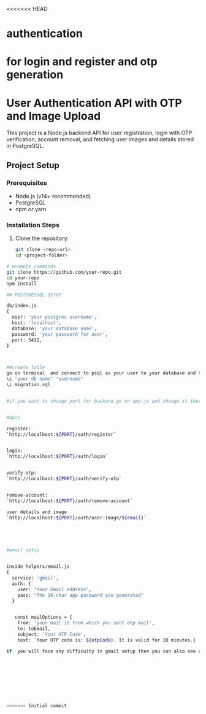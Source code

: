 <<<<<<< HEAD
# authentication
for login and register and otp generation 
=======
# User Authentication API with OTP and Image Upload

This project is a Node.js backend API for user registration, login with OTP verification, account removal, and fetching user images and details stored in PostgreSQL.

## Project Setup

### Prerequisites

- Node.js (v14+ recommended)
- PostgreSQL
- npm or yarn

### Installation Steps

1. Clone the repository:

   ```bash
   git clone <repo-url>
   cd <project-folder>

```bash
# example commands
git clone https://github.com/your-repo.git
cd your-repo
npm install

## POSTGRESSQL SETUP 

db/index.js
{
  user: 'your postgres username',
  host: 'localhost',
  database: 'your database name',
  password: 'your password for user',
  port: 5432,
}



##create table 
go on terminal  and connect to psql as your user to your database and then run 
\c "your db name" "username"
\i migration.sql


#if you want to change port for backend go on app.js and change it there


#apis

register:
`http://localhost:${PORT}/auth/register`


login:
`http://localhost:${PORT}/auth/login`


verify-otp:
`http://localhost:${PORT}/auth/verify-otp`


remove-account:
`http://localhost:${PORT}/auth/remove-account`

user details and image
`http://localhost:${PORT}/auth/user-image/${email}`





#email setup


inside helpers/email.js
{
  service: 'gmail',
  auth: {
    user: "Your Gmail address",
    pass: "The 16-char app password you generated"
  }


   const mailOptions = {
    from: 'your mail id from which you sent otp mail',
    to: toEmail,
    subject: 'Your OTP Code',
    text: `Your OTP code is: ${otpCode}. It is valid for 10 minutes.}

if  you will face any difficulty in gmail setup then you can also see otp in console i provided it you better testing phase 








  
>>>>>>> Initial commit

